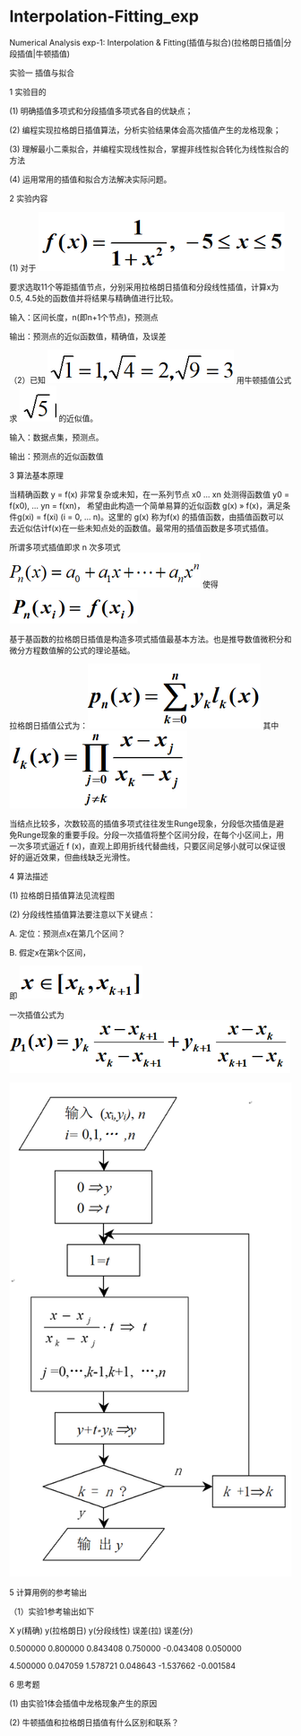 # Interpolation-Fitting_exp

Numerical Analysis exp-1: Interpolation &amp; Fitting(插值与拟合)(拉格朗日插值|分段插值|牛顿插值)


实验一	插值与拟合

1  实验目的

(1)	明确插值多项式和分段插值多项式各自的优缺点；

(2)	编程实现拉格朗日插值算法，分析实验结果体会高次插值产生的龙格现象；

(3)	理解最小二乘拟合，并编程实现线性拟合，掌握非线性拟合转化为线性拟合的方法

(4)	运用常用的插值和拟合方法解决实际问题。

2  实验内容

(1)	对于 ![](Image/001.png)

要求选取11个等距插值节点，分别采用拉格朗日插值和分段线性插值，计算x为0.5, 4.5处的函数值并将结果与精确值进行比较。

输入：区间长度，n(即n+1个节点)，预测点

输出：预测点的近似函数值，精确值，及误差

（2）已知 ![](Image/002.png) 用牛顿插值公式求 ![](Image/003.png) 的近似值。

输入：数据点集，预测点。

输出：预测点的近似函数值

3  算法基本原理

当精确函数 y = f(x) 非常复杂或未知，在一系列节点 x0 … xn 处测得函数值 y0 = f(x0), … yn = f(xn)， 希望由此构造一个简单易算的近似函数 g(x) » f(x)，满足条件g(xi) = f(xi)  (i = 0, … n)。这里的 g(x) 称为f(x) 的插值函数，由插值函数可以去近似估计f(x)在一些未知点处的函数值。最常用的插值函数是多项式插值。                         

所谓多项式插值即求 n 次多项式 ![](Image/004.png) 使得 ![](Image/009.png)

基于基函数的拉格朗日插值是构造多项式插值最基本方法。也是推导数值微积分和微分方程数值解的公式的理论基础。

拉格朗日插值公式为：![](Image/010.png)   其中 ![](Image/005.png)

当结点比较多，次数较高的插值多项式往往发生Runge现象，分段低次插值是避免Runge现象的重要手段。分段一次插值将整个区间分段，在每个小区间上，用一次多项式逼近 f (x)，直观上即用折线代替曲线，只要区间足够小就可以保证很好的逼近效果，但曲线缺乏光滑性。

4  算法描述                                                  

(1)	拉格朗日插值算法见流程图

(2)	分段线性插值算法要注意以下关键点：

A.	定位：预测点x在第几个区间？

B.	假定x在第k个区间，

即 ![](Image/006.png) 

一次插值公式为 ![](Image/007.png)


![](Image/008.png)







5  计算用例的参考输出

（1）实验1参考输出如下

X		    y(精确)	    y(拉格朗日) y(分段线性)    误差(拉)    误差(分)

0.500000		0.800000		0.843408		0.750000	 	-0.043408	  0.050000

4.500000		0.047059		1.578721    0.048643		 -1.537662	  -0.001584


6 思考题

(1) 由实验1体会插值中龙格现象产生的原因

(2) 牛顿插值和拉格朗日插值有什么区别和联系？
